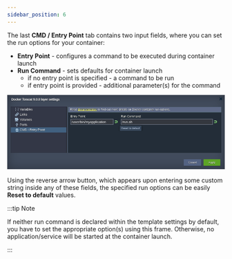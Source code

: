 ```yaml
---
sidebar_position: 6
---
```


The last **CMD / Entry Point** tab contains two input fields, where you can set the run options for your container:

- **Entry Point** - configures a command to be executed during container launch
- **Run Command** - sets defaults for container launch
  - if no entry point is specified - a command to be run
  - if entry point is provided - additional parameter(s) for the command


![Locale Dropdown](./img/RunConfiguration/01-cmd-entrypoint-layer-settings.png)

Using the reverse arrow button, which appears upon entering some custom string inside any of these fields, the specified run options can be easily **Reset to default** values.

:::tip Note

If neither run command is declared within the template settings by default, you have to set the appropriate option(s) using this frame. Otherwise, no application/service will be started at the container launch.

:::
